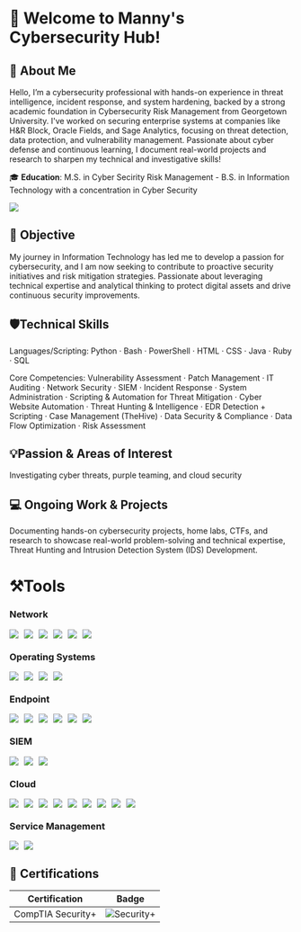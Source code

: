 # 👋 Welcome to Manny's Cybersecurity Hub! 

## 🧠 About Me
Hello, I’m a cybersecurity professional with hands-on experience in threat intelligence, incident response, and system hardening, backed by a strong academic foundation in Cybersecurity Risk Management from Georgetown University. I've worked on securing enterprise systems at companies like H&R Block, Oracle Fields, and Sage Analytics, focusing on threat detection, data protection, and vulnerability management. Passionate about cyber defense and continuous learning, I document real-world projects and research to sharpen my technical and investigative skills!

 🎓 **Education**: M.S. in Cyber Secirity Risk Management - B.S. in Information Technology with a concentration in Cyber Security

<a href="https://www.linkedin.com/in/manny-ozigi-722861232/"><img src="https://img.shields.io/badge/-LinkedIn-0072b1?&style=for-the-badge&logo=linkedin&logoColor=white" /></a>

## 🎯 Objective
My journey in Information Technology has led me to develop a passion for cybersecurity, and I am now seeking to contribute to proactive security initiatives and risk mitigation strategies. Passionate about leveraging technical expertise and analytical thinking to protect digital assets and drive continuous security improvements.


## 🛡️Technical Skills
Languages/Scripting: Python · Bash · PowerShell · HTML · CSS · Java · Ruby · SQL

Core Competencies: Vulnerability Assessment · Patch Management · IT Auditing · Network Security · SIEM · Incident Response · System Administration · Scripting & Automation for Threat Mitigation · Cyber Website Automation · Threat Hunting & Intelligence · EDR Detection + Scripting · Case Management (TheHive) · Data Security & Compliance · Data Flow Optimization · Risk Assessment
  
## 💡Passion & Areas of Interest
 Investigating cyber threats, purple teaming, and cloud security
  
## 💻 Ongoing Work & Projects
Documenting hands-on cybersecurity projects, home labs,  CTFs, and research to showcase real-world problem-solving and technical expertise, Threat Hunting and Intrusion Detection System (IDS) Development.

# ⚒️Tools

### Network
<div style="display: flex; flex-wrap: wrap; gap: 10px;">
    <img src="https://img.shields.io/badge/-Wireshark-1679A7?&style=for-the-badge&logo=Wireshark&logoColor=white" />
    <img src="https://img.shields.io/badge/-Zeek-777BB4?&style=for-the-badge&logo=Zeek&logoColor=white" />
    <img src="https://img.shields.io/badge/-Nmap-90EE90?&style=for-the-badge&logo=Nmap&logoColor=white" />
    <img src="https://img.shields.io/badge/-Metasploit-FFFFE0?&style=for-the-badge&logo=Metasploit&logoColor=black" />
    <img src="https://img.shields.io/badge/-Snort-E6E6FA?&style=for-the-badge&logo=Snort&logoColor=black" />
    <img src="https://img.shields.io/badge/-Active%20Directory-FFFFE0?&style=for-the-badge&logo=ActiveDirectory&logoColor=black" />
</div>

### Operating Systems
<div style="display: flex; flex-wrap: wrap; gap: 10px;">
    <img src="https://img.shields.io/badge/-Windows Server-0078D4?&style=for-the-badge&logo=-Windows&logoColor=white" />
    <img src="https://img.shields.io/badge/-Kali Linux-000000?&style=for-the-badge&logo=Linux&logoColor=white" />
    <img src="https://img.shields.io/badge/-Ubuntu-F08080?&style=for-the-badge&logo=Ubuntu&logoColor=white" />
    <img src="https://img.shields.io/badge/-Macintosh-005571?&style=for-the-badge&logo=Macintosh&logoColor=white" />
</div>

### Endpoint
<div style="display: flex; flex-wrap: wrap; gap: 10px;">
    <img src="https://img.shields.io/badge/-Nessus-F5FFFA?&style=for-the-badge&logo=Tenable&logoColor=black" />
    <img src="https://img.shields.io/badge/-Tenable.io-FFC0CB?&style=for-the-badge&logo=Tenable&logoColor=white" />
    <img src="https://img.shields.io/badge/-Qualys%20WAS-F08080?&style=for-the-badge&logo=Qualys&logoColor=white" />
    <img src="https://img.shields.io/badge/-Uber%20Agent-F5DEB3?&style=for-the-badge" />
    <img src="https://img.shields.io/badge/-Tenable.sc-90EE90?&style=for-the-badge&logo=Tenable&logoColor=black" />
    <img src="https://img.shields.io/badge/-MECM-F5FFFA?&style=for-the-badge&logo=Microsoft&logoColor=black" />
</div>

### SIEM
<div style="display: flex; flex-wrap: wrap; gap: 10px;">
    <img src="https://img.shields.io/badge/-Microsoft_Sentinel-0078D4?&style=for-the-badge&logo=Microsoft&logoColor=white" />
    <img src="https://img.shields.io/badge/-Splunk-000000?&style=for-the-badge&logo=Splunk&logoColor=white" />
    <img src="https://img.shields.io/badge/-Elastic-005571?&style=for-the-badge&logo=Elastic&logoColor=white" />
</div>

### Cloud
<div style="display: flex; flex-wrap: wrap; gap: 10px;">
    <img src="https://img.shields.io/badge/-AWS%20EC2-FFC0CB?&style=for-the-badge&logo=Amazon%20AWS&logoColor=white" />
    <img src="https://img.shields.io/badge/-AWS%20Lambda-F0FFF0?&style=for-the-badge&logo=Amazon%20AWS&logoColor=black" />
    <img src="https://img.shields.io/badge/-AWS%20S3-90EE90?&style=for-the-badge&logo=Amazon%20AWS&logoColor=black" />
    <img src="https://img.shields.io/badge/-AWS%20RDS-F5FFFA?&style=for-the-badge&logo=Amazon%20AWS&logoColor=black" />
    <img src="https://img.shields.io/badge/-AWS%20CloudWatch-F08080?&style=for-the-badge&logo=Amazon%20AWS&logoColor=white" />
    <img src="https://img.shields.io/badge/-Azure%20VMs-89CFF0?&style=for-the-badge&logo=Microsoft%20Azure&logoColor=white" />
    <img src="https://img.shields.io/badge/-Azure%20Functions-FFFFE0?&style=for-the-badge&logo=Microsoft%20Azure&logoColor=black" />
    <img src="https://img.shields.io/badge/-Azure%20SQL%20Database-F5DEB3?&style=for-the-badge&logo=Microsoft%20Azure&logoColor=black" />
    <img src="https://img.shields.io/badge/-Azure%20Blob%20Storage-E6E6FA?&style=for-the-badge&logo=Microsoft%20Azure&logoColor=black" />
</div>

### Service Management
<div style="display: flex; flex-wrap: wrap; gap: 10px;">
    <img src="https://img.shields.io/badge/-ServiceNow-F08080?&style=for-the-badge&logo=ServiceNow&logoColor=white" />
    <img src="https://img.shields.io/badge/-Jira-0052CC?&style=for-the-badge&logo=Jira&logoColor=white" />
</div>

## 📜 Certifications

| Certification | Badge |
|---------------|--------|
| CompTIA Security+ | ![Security+](https://img.shields.io/badge/CompTIA-Security%2B-red?logo=comptia&logoColor=white)

